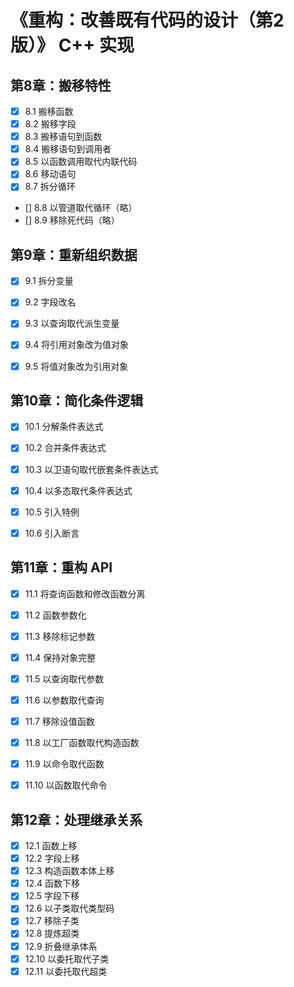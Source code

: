 # 《重构：改善既有代码的设计（第2版）》 C++ 实现 
## 第8章：搬移特性
- [x] 8.1 搬移函数
- [x] 8.2 搬移字段
- [x] 8.3 搬移语句到函数
- [x] 8.4 搬移语句到调用者
- [x] 8.5 以函数调用取代内联代码
- [x] 8.6 移动语句
- [x] 8.7 拆分循环
- [] 8.8 以管道取代循环（略）
- [] 8.9 移除死代码（略）

## 第9章：重新组织数据
- [x] 9.1 拆分变量
- [x] 9.2 字段改名
- [x] 9.3 以查询取代派生变量
- [x] 9.4 将引用对象改为值对象
- [x] 9.5 将值对象改为引用对象


## 第10章：简化条件逻辑
- [x] 10.1 分解条件表达式
- [x] 10.2 合并条件表达式
- [x] 10.3 以卫语句取代嵌套条件表达式
- [x] 10.4 以多态取代条件表达式
- [x] 10.5 引入特例
- [x] 10.6 引入断言


## 第11章：重构 API
- [x] 11.1 将查询函数和修改函数分离
- [x] 11.2 函数参数化
- [x] 11.3 移除标记参数
- [x] 11.4 保持对象完整
- [x] 11.5 以查询取代参数
- [x] 11.6 以参数取代查询
- [x] 11.7 移除设值函数
- [x] 11.8 以工厂函数取代构造函数
- [x] 11.9 以命令取代函数
- [x] 11.10 以函数取代命令


## 第12章：处理继承关系
- [x] 12.1 函数上移
- [x] 12.2 字段上移
- [x] 12.3 构造函数本体上移
- [x] 12.4 函数下移
- [x] 12.5 字段下移
- [x] 12.6 以子类取代类型码
- [x] 12.7 移除子类
- [x] 12.8 提炼超类
- [x] 12.9 折叠继承体系
- [x] 12.10 以委托取代子类
- [x] 12.11 以委托取代超类
